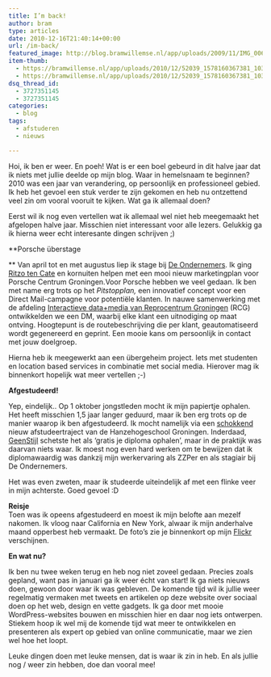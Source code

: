 ```yaml
---
title: I’m back!
author: bram
type: articles
date: 2010-12-16T21:40:14+00:00
url: /im-back/
featured_image: http://blog.bramwillemse.nl/app/uploads/2009/11/IMG_0068.jpg
item-thumb:
  - https://bramwillemse.nl/app/uploads/2010/12/52039_1578160367381_1036791547_2172756_5978398_o-copy.jpg
  - https://bramwillemse.nl/app/uploads/2010/12/52039_1578160367381_1036791547_2172756_5978398_o-copy.jpg
dsq_thread_id:
  - 3727351145
  - 3727351145
categories:
  - blog
tags:
  - afstuderen
  - nieuws

---
```

<p class="lead">
  Hoi, ik ben er weer. En poeh! Wat is er een boel gebeurd in dit halve jaar dat ik niets met jullie deelde op mijn blog. Waar in hemelsnaam te beginnen? 2010 was een jaar van verandering, op persoonlijk en professioneel gebied. Ik heb het gevoel een stuk verder te zijn gekomen en heb nu ontzettend veel zin om vooral vooruit te kijken. Wat ga ik allemaal doen?
</p>

Eerst wil ik nog even vertellen wat ik allemaal wel niet heb meegemaakt het afgelopen halve jaar. Misschien niet interessant voor alle lezers. Gelukkig ga ik hierna weer echt interesante dingen schrijven ;)<!--more-->

**Porsche überstage
  
** Van april tot en met augustus liep ik stage bij <a title="De Ondernemers - New Business Development" href="http://deondernemers.nl" target="_blank">De Ondernemers</a>. Ik ging <a title="@ritzotencate op Twitter" href="http://twitter.com/ritzotencate" target="_blank">Ritzo ten Cate</a> en kornuiten helpen met een mooi nieuw marketingplan voor Porsche Centrum Groningen.Voor Porsche hebben we veel gedaan. Ik ben met name erg trots op het _Pitstopplan,_ een innovatief concept voor een Direct Mail-campagne voor potentiële klanten. In nauwe samenwerking met de afdeling [Interactieve data+media van Reprocentrum Groningen][1] (RCG) ontwikkelden we een DM, waarbij elke klant een uitnodiging op maat ontving. Hoogtepunt is de routebeschrijving die per klant, geautomatiseerd wordt gegenereerd en geprint. Een mooie kans om persoonlijk in contact met jouw doelgroep.

Hierna heb ik meegewerkt aan een übergeheim project. Iets met studenten en location based services in combinatie met social media. Hierover mag ik binnenkort hopelijk wat meer vertellen ;-)

**Afgestudeerd!**
  
Yep, eindelijk.. Op 1 oktober jongstleden mocht ik mijn papiertje ophalen. Het heeft misschien 1,5 jaar langer geduurd, maar ik ben erg trots op de manier waarop ik ben afgestudeerd. Ik mocht namelijk via een <a title="GeenStijl over mijn afstudeertraject " href="http://www.geenstijl.nl/mt/archieven/2010/07/gratis_hbodiploma_normaal_in_n.html" target="_blank">schokkend</a> nieuw afstudeertraject van de Hanzehogeschool Groningen. Inderdaad, <a title="GeenStijl" href="http://www.geenstijl.nl" target="_blank">GeenStijl</a> schetste het als &#8216;gratis je diploma ophalen&#8217;, maar in de praktijk was daarvan niets waar. Ik moest nog even hard werken om te bewijzen dat ik diplomawaardig was dankzij mijn werkervaring als ZZPer en als stagiair bij De Ondernemers.

Het was even zweten, maar ik studeerde uiteindelijk af met een flinke veer in mijn achterste. Goed gevoel :D

<p style="text-align: left;">
  <strong>Reisje<br /> </strong>Toen was ik opeens afgestudeerd en moest ik mijn belofte aan mezelf nakomen. Ik vloog naar California en New York, alwaar ik mijn anderhalve maand opperbest heb vermaakt. De foto&#8217;s zie je binnenkort op mijn <a title="Bram Willemse's Flickr-account" href="http://www.flickr.com/photos/bramwillemse/" target="_blank">Flickr</a> verschijnen.
</p>

**En wat nu?**
  
Ik ben nu twee weken terug en heb nog niet zoveel gedaan. Precies zoals gepland, want pas in januari ga ik weer écht van start! Ik ga niets nieuws doen, gewoon door waar ik was gebleven. De komende tijd wil ik jullie weer regelmatig vermaken met tweets en artikelen op deze website over sociaal doen op het web, design en vette gadgets. Ik ga door met mooie WordPress-websites bouwen en misschien hier en daar nog iets ontwerpen. Stiekem hoop ik wel mij de komende tijd wat meer te ontwikkelen en presenteren als expert op gebied van online communicatie, maar we zien wel hoe het loopt.

Leuke dingen doen met leuke mensen, dat is waar ik zin in heb. En als jullie nog / weer zin hebben, doe dan vooral mee!

 [1]: http://rcg.nl/site/id-m